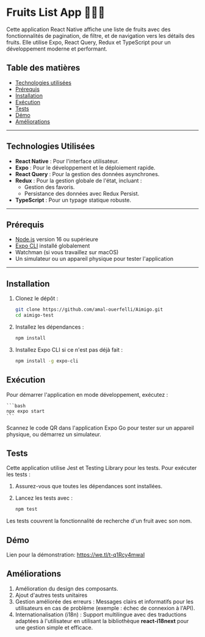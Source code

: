 # Fruits List App 🍎🍇🍊

Cette application React Native affiche une liste de fruits avec des fonctionnalités de pagination, de filtre, et de navigation vers les détails des fruits. Elle utilise Expo, React Query, Redux et TypeScript pour un développement moderne et performant.

## Table des matières

- [Technologies utilisées](#technologies-utilisées)
- [Prérequis](#prérequis)
- [Installation](#installation)
- [Exécution](#exécution)
- [Tests](#tests)
- [Démo](#démo)
- [Améliorations](#améliorations)

---


## Technologies Utilisées
- **React Native** : Pour l'interface utilisateur.
- **Expo** : Pour le développement et le déploiement rapide.
- **React Query** : Pour la gestion des données asynchrones.
- **Redux** : Pour la gestion globale de l'état, incluant :
  - Gestion des favoris.
  - Persistance des données avec Redux Persist.
- **TypeScript** : Pour un typage statique robuste.

---

## Prérequis

- [Node.js](https://nodejs.org/) version 16 ou supérieure
- [Expo CLI](https://expo.dev/) installé globalement
- Watchman (si vous travaillez sur macOS)
- Un simulateur ou un appareil physique pour tester l'application

---

## Installation

1. Clonez le dépôt :

   ```bash
   git clone https://github.com/amal-ouerfelli/Aimigo.git
   cd aimigo-test
   ```

2. Installez les dépendances :

   ```bash
   npm install
   ```

3. Installez Expo CLI si ce n'est pas déjà fait :
    ```bash
    npm install -g expo-cli
    ```

## Exécution
Pour démarrer l'application en mode développement, exécutez :

    ```bash
    npx expo start 
    ```
Scannez le code QR dans l'application Expo Go pour tester sur un appareil physique, ou démarrez un simulateur.

## Tests
Cette application utilise Jest et Testing Library pour les tests. Pour exécuter les tests :

1. Assurez-vous que toutes les dépendances sont installées.

2. Lancez les tests avec :
    ```bash
    npm test
    ````
Les tests couvrent la fonctionnalité de recherche d'un fruit avec son nom.

## Démo
Lien pour la démonstration: 
https://we.tl/t-q1Rcy4mwaI

## Améliorations
1. Amélioration du design des composants.
2. Ajout d'autres tests unitaires
3. Gestion améliorée des erreurs : Messages clairs et informatifs pour les utilisateurs en cas de problème (exemple : échec de connexion à l'API).
4. Internationalisation (i18n) : Support multilingue avec des traductions adaptées à l'utilisateur en utilisant la bibliothèque **react-i18next** pour une gestion simple et efficace.

